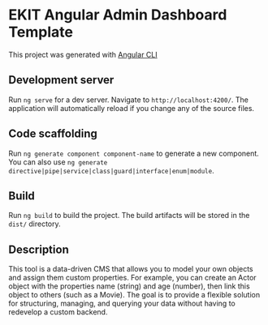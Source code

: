 # EKIT Angular Admin Dashboard Template

This project was generated with [Angular CLI](https://github.com/angular/angular-cli) 

## Development server

Run `ng serve` for a dev server. Navigate to `http://localhost:4200/`. The application will automatically reload if you change any of the source files.

## Code scaffolding

Run `ng generate component component-name` to generate a new component. You can also use `ng generate directive|pipe|service|class|guard|interface|enum|module`.

## Build

Run `ng build` to build the project. The build artifacts will be stored in the `dist/` directory.

## Description

This tool is a data-driven CMS that allows you to model your own objects and assign them custom properties.
For example, you can create an Actor object with the properties name (string) and age (number), then link this object to others (such as a Movie).
The goal is to provide a flexible solution for structuring, managing, and querying your data without having to redevelop a custom backend.
